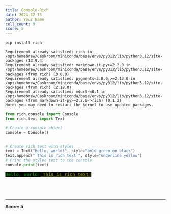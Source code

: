 ```yaml
---
title: Console-Rich
date: 2024-12-15
author: Your Name
cell_count: 9
score: 5
---
```


```python
pip install rich

```

    Requirement already satisfied: rich in /opt/homebrew/Caskroom/miniconda/base/envs/py312/lib/python3.12/site-packages (13.9.4)
    Requirement already satisfied: markdown-it-py>=2.2.0 in /opt/homebrew/Caskroom/miniconda/base/envs/py312/lib/python3.12/site-packages (from rich) (3.0.0)
    Requirement already satisfied: pygments<3.0.0,>=2.13.0 in /opt/homebrew/Caskroom/miniconda/base/envs/py312/lib/python3.12/site-packages (from rich) (2.18.0)
    Requirement already satisfied: mdurl~=0.1 in /opt/homebrew/Caskroom/miniconda/base/envs/py312/lib/python3.12/site-packages (from markdown-it-py>=2.2.0->rich) (0.1.2)
    Note: you may need to restart the kernel to use updated packages.



```python
from rich.console import Console
from rich.text import Text
```


```python
# Create a console object
console = Console()
```


```python

```


```python
# Create rich text with styles
text = Text("Hello, world!", style="bold green on black")
text.append(" This is rich text!", style="underline yellow")
# Print the styled text to the console
console.print(text)
```


<pre style="white-space:pre;overflow-x:auto;line-height:normal;font-family:Menlo,'DejaVu Sans Mono',consolas,'Courier New',monospace"><span style="color: #008000; text-decoration-color: #008000; background-color: #000000; font-weight: bold">Hello, world!</span><span style="color: #808000; text-decoration-color: #808000; background-color: #000000; font-weight: bold; text-decoration: underline"> This is rich text!</span>
</pre>




```python

```


```python

```


```python


```


```python

```


---
**Score: 5**
